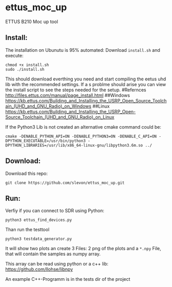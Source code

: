 # ettus_moc_up
ETTUS B210 Moc up tool

## Install:
The installation on Ubunutu is 95% automated:
 Download `install.sh` and execute:
 ```
 chmod +x install.sh
 sudo ./install.sh
 ```
 This should download everthing you need and start compiling the eetus uhd lib
 with the recommended settings.
 If a s problme should arise you can view the install script to see the steps needed
 for the setup.
#Refernces
http://files.ettus.com/manual/page_install.html
##Windows
https://kb.ettus.com/Building_and_Installing_the_USRP_Open_Source_Toolchain_(UHD_and_GNU_Radio)_on_Windows
##Linux
https://kb.ettus.com/Building_and_Installing_the_USRP_Open-Source_Toolchain_(UHD_and_GNU_Radio)_on_Linux


If the Python3 Lib is not created an alternative cmake command could be:
```
cmake -DENABLE_PYTHON_API=ON -DENABLE_PYTHON3=ON -DENABLE_C_API=ON -DPYTHON_EXECUTABLE=/usr/bin/python3 -DPYTHON_LIBRARIES=/usr/lib/x86_64-linux-gnu/libpython3.6m.so ../
```

## Download:
Download this repo:
```
git clone https://github.com/slevon/ettus_moc_up.git
```



## Run:
Verfiy if you can connect to SDR using Python:
```
python3 ettus_find_devices.py
```

Than run the testtool
```
python3 testdata_generator.py
```

It will show two plots an create 3 Files: 2 png of the plots and
a `*.npy` File, that will contain the samples as numpy array.

This array can be read using python or a c++ lib:
https://github.com/llohse/libnpy

An example C++-Programm is in the tests dir of the project
